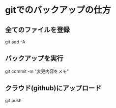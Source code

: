 # gitでのバックアップの仕方
## 全てのファイルを登録
git add -A
## バックアップを実行
git commit -m "変更内容をメモ"
## クラウド(github)にアップロード
git push